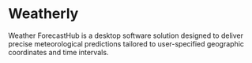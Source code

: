 # Weatherly
Weather ForecastHub is a desktop software solution designed to deliver precise meteorological predictions tailored to user-specified geographic coordinates and time intervals.
